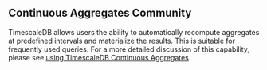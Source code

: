 ## Continuous Aggregates <tag type="community">Community</tag>

TimescaleDB allows users the ability to automatically recompute aggregates
at predefined intervals and materialize the results. This is suitable for
frequently used queries. For a more detailed discussion of this capability,
please see [using TimescaleDB Continuous Aggregates][using-continuous-aggs].


[using-continuous-aggs]: https://docs.timescale.com/timescaledb/latest/overview/core-concepts/continuous-aggregates/
